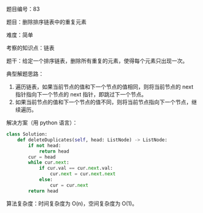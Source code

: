 题目编号：83

题目：删除排序链表中的重复元素

难度：简单

考察的知识点：链表

题干：给定一个排序链表，删除所有重复的元素，使得每个元素只出现一次。

典型解题思路：

1. 遍历链表，如果当前节点的值和下一个节点的值相同，则将当前节点的 next 指针指向下一个节点的 next 指针，即跳过下一个节点。
2. 如果当前节点的值和下一个节点的值不同，则将当前节点指向下一个节点，继续遍历。

解决方案（用 python 语言）：

```python
class Solution:
    def deleteDuplicates(self, head: ListNode) -> ListNode:
        if not head:
            return head
        cur = head
        while cur.next:
            if cur.val == cur.next.val:
                cur.next = cur.next.next
            else:
                cur = cur.next
        return head
```

算法复杂度：时间复杂度为 O(n)，空间复杂度为 O(1)。